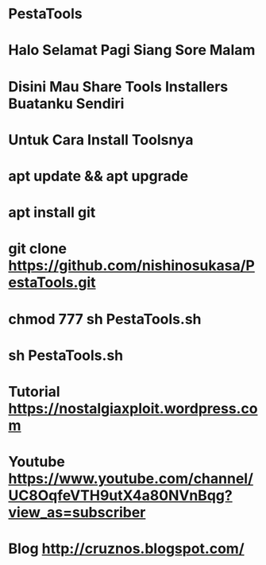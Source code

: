 # PestaTools
# Halo Selamat Pagi Siang Sore Malam
# Disini Mau Share Tools Installers Buatanku Sendiri 
# Untuk Cara Install Toolsnya
# apt update && apt upgrade
# apt install git
# git clone https://github.com/nishinosukasa/PestaTools.git
# chmod 777 sh PestaTools.sh
# sh PestaTools.sh




# Tutorial https://nostalgiaxploit.wordpress.com
# Youtube  https://www.youtube.com/channel/UC8OqfeVTH9utX4a80NVnBqg?view_as=subscriber
# Blog     http://cruznos.blogspot.com/
